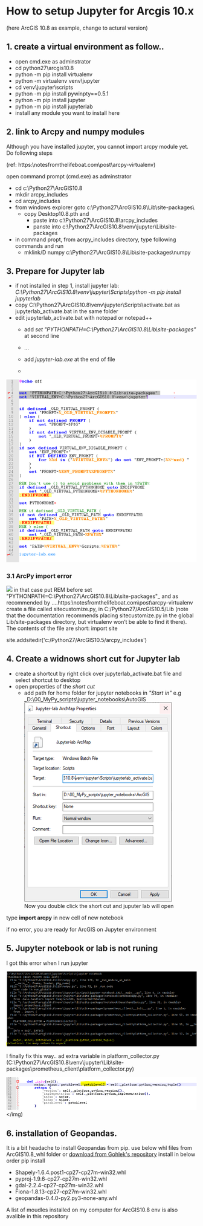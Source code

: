 # How to setup Jupyter for Arcgis 10.x
(here ArcGIS 10.8 as example, change to actural version)
## 1. create a virtual environment as follow..
+ open cmd.exe as adminstrator
 + cd python27\arcgis10.8
 + python -m pip install virtualenv
 + python -m virtualenv venv\jupyter
 + cd venv\jupyter\scripts
 + python -m pip install pywinpty==0.5.1
 + python -m pip install jupyter
 + python -m pip install jupyterlab
 + install any module you want to install here

## 2. link to Arcpy and numpy modules

Although you have installed jupyter, you cannot import arcpy module yet. Do following steps

(ref: https:\\notesfromthelifeboat.com\post\arcpy-virtualenv\)

open command prompt (cmd.exe) as adminstrator
+ cd c:\Python27\ArcGIS10.8
+ mkdir arcpy_includes
+ cd arcpy_includes
+ from windows explorer goto c:\Python27\ArcGIS10.8\Lib\site-packages\
  - copy Desktop10.8.pth and
    - paste into c:\Python27\ArcGIS10.8\arcpy_includes 
    - panste into c:\Python27\ArcGIS10.8\venv\jupyter\Lib\site-packages 
+ in command propt, from acrpy_includes directory, type following commands and run
  - mklink/D numpy c:\Python27\ArcGIS10.8\Lib\site-packages\numpy 

## 3. Prepare for Jupyter lab
+ if not installed in step 1, install jupyter lab: _C:\Python27\ArcGIS10.8\venv\jupyter\Scripts\python -m pip install jupyterlab_ 
+ copy C:\Python27\ArcGIS10.8\venv\jupyter\Scripts\activate.bat as jupyterlab_activate.bat in the same folder
+ edit jupyterlab_activate.bat with notepad or notepad++
  + add _set "PYTHONPATH=C:\Python27\ArcGIS10.8\Lib\site-packages"_ at second line
 
  + ...

  + add _jupyter-lab.exe_ at the end of file
  + 
<img src="images\jupyterlab.bat.PNG"></img>
### 3.1 ArcPy import error 
<img src="imgages/error2.png"></img>
in that case put REM before set "PYTHONPATH=C:\Python27\ArcGIS10.8\Lib\site-packages"_
and as recommended by ....https:\\notesfromthelifeboat.com\post\arcpy-virtualenv\
create a file called sitecustomize.py, in C:/Python27/ArcGIS10.5/Lib (note that the documentation recommends placing sitecustomize.py in the global Lib/site-packages directory, but virtualenv won’t be able to find it there). The contents of the file are short:
<raw>
import site

site.addsitedir('c:/Python27/ArcGIS10.5/arcpy_includes')
</raw> 
## 4. Create a widnows short cut for Jupyter lab
+ create a shortcut by right click over jupyterlab_activate.bat file and select shortcut to desktop
+ open properties of the _short cut_
  + add path for home folder for jupyter notebooks in _"Start in"_ e.g _D:\00_MyPy_scripts\jupyter_notebooks\AutoGIS
<img src="images\jupyterlab-shortcut.PNG"></img>  
  Now you double click the short cut and juputer lab will open

type __import arcpy__ in new cell of new notebook

if no error, you are ready for ArcGIS on Jupyter environment

## 5. Jupyter notebook or lab is not runing 
I got this error when I run jupyter

<img src="images/error1.png"></img>

I finally fix this way.. ad extra variable in platform_collector.py (C:\Python27\ArcGIS10.8\venv\jupyter\Lib\site-packages\prometheus_client\platform_collector.py)

<img src="images/solution1.png"></img)

## 6. installation of Geopandas.
It is a bit headache to install Geopandas from pip. use below whl files from ArcGIS10.8_whl folder or [download from Gohlek's repository](https://www.lfd.uci.edu/~gohlke/pythonlibs/) 
install in below order
pip install 
 - Shapely-1.6.4.post1-cp27-cp27m-win32.whl
 - pyproj-1.9.6-cp27-cp27m-win32.whl
 - gdal-2.2.4-cp27-cp27m-win32.whl
 - Fiona-1.8.13-cp27-cp27m-win32.whl
 - geopandas-0.4.0-py2.py3-none-any.whl

A list of moudles installed on my computer for ArcGIS10.8 env is also avalible in this repository
